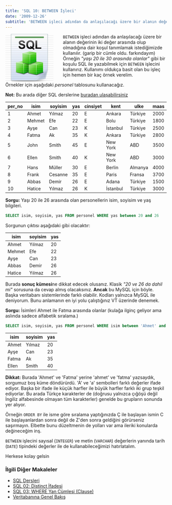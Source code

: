 ```yaml
---
title: 'SQL 10: BETWEEN İşleci'
date: '2009-12-26'
subtitle: 'BETWEEN işleci adından da anlaşılacağı üzere bir alanın değerinin iki değer arasında olup olmadığına dair koşul tanımlamak istediğimizde kullanılır.'
---
```


<img align="left" style="margin-right: 30px;margin-bottom: 0px;"  src="img/blog/Schema-SQL1.jpg">

`BETWEEN` işleci adından da anlaşılacağı üzere bir alanın değerinin iki değer arasında olup olmadığına dair koşul tanımlamak istediğimizde kullanılır. (garip bir cümle oldu. farkındayım) Örneğin _"yaşı 20 ile 30 arasında olanlar"_ gibi bir koşulu SQL ile yazabilmek için `BETWEEN` işlecini kullanırız. Kullanımı oldukça basit olan bu işleç için hemen bir kaç örnek verelim. 

Örnekler için aşağıdaki _personel_ tablosunu kullanacağız. 

**Not:** Bu arada diğer SQL derslerine [buradan ulaşabilirsiniz](http://www.hrzafer.com/sql-dersleri)

| per_no | isim | soyisim | yas | cinsiyet | kent | ulke | maas |
| --- | --- | --- | --- | --- | --- | --- | --- |
| 1   | Ahmet | Yılmaz | 20  | E   | Ankara | Türkiye | 2000 |
| 2   | Mehmet | Efe | 22  | E   | Bolu | Türkiye | 1800 |
| 3   | Ayşe | Can | 23  | K   | İstanbul | Türkiye | 2500 |
| 4   | Fatma | Ak  | 35  | K   | Ankara | Türkiye | 2800 |
| 5   | John | Smith | 45  | E   | New York | ABD | 3500 |
| 6   | Ellen | Smith | 40  | K   | New York | ABD | 3000 |
| 7   | Hans | Müller | 30  | E   | Berlin | Almanya | 4000 |
| 8   | Frank | Cesanne | 35  | E   | Paris | Fransa | 3700 |
| 9   | Abbas | Demir | 26  | E   | Adana | Türkiye | 1500 |
| 10  | Hatice | Yılmaz | 26  | K   | İstanbul | Türkiye | 3000 |

**Sorgu:** Yaşı 20 ile 26 arasında olan personellerin isim, soyisim ve yaş bilgileri.

```sql
SELECT isim, soyisim, yas FROM personel WHERE yas between 20 and 26
```

Sorgunun çıktısı aşağıdaki gibi olacaktır:

| isim | soyisim | yas |
| --- | --- | --- |
| Ahmet | Yılmaz | 20  |
| Mehmet | Efe | 22  |
| Ayşe | Can | 23  |
| Abbas | Demir | 26  |
| Hatice | Yılmaz | 26  |

Burada **sonuç kümesi**ne dikkat edecek olusanız. Klasik _"20 ve 26 da dahil mi"_ sorusuna da cevap almış olacaksınız. **Ancak** bu MySQL için böyle. Başka veritabanı sistemlerinde farklı olabilir. Kodları yalnızca MySQL ile deniyorum. Bunu anlamanın en iyi yolu çalıştığınız VT üzerinde denemek. 

**Sorgu:** İsimleri Ahmet ile Fatma arasında olanlar (kulağa ilginç geliyor ama aslında sadece alfabetik sıralama.)

```sql
SELECT isim, soyisim, yas FROM personel WHERE isim between 'Ahmet' and 'Fatma'
```

| isim | soyisim | yas |
| --- | --- | --- |
| Ahmet | Yılmaz | 20  |
| Ayşe | Can | 23  |
| Fatma | Ak  | 35  |
| Ellen | Smith | 40  |

**Dikkat:** Burada 'Ahmet' ve 'Fatma' yerine 'ahmet' ve 'fatma' yazsaydık, sorgumuz boş küme döndürürdü. 'A' ve 'a' sembolleri farklı değerler ifade ediyor. Başka bir ifade ile küçük harfler ile büyük harfler farklı iki grup teşkil ediyorlar. Bu arada Türkçe karakterler de (doğrusu yalnızca çığöşü değil İngiliz alfabesinde olmayan tüm karakterler) genelde bu grupların sonunda yer alıyor. 

Örneğin `ORDER BY` ile isme göre sıralama yaptığınızda Ç ile başlayan ismin C ile başlayanlardan sonra değil de Z'den sonra geldiğini görürseniz saşırmayın. Elbette bunu düzeltmenin de yolları var ama ileriki konularda değineceğim inş. 

`BETWEEN` işlecini sayısal (`INTEGER`) ve metin (`VARCHAR`) değerlerin yanında tarih (`DATE`) tipindeki değerler ile de kullanabileceğimizi hatırlatalım.


Herkese kolay gelsin

### İlgili Diğer Makaleler

- [SQL Dersleri](/sql-dersleri)
- [SQL 02: Distinct İfadesi](/sql-distinct-ifadesi)
- [SQL 03: WHERE Yan Cümlesi (Clause)](/sql-where-clause)
- [Veritabanına Genel Bakış](/veritabanina-genel-bakis)

